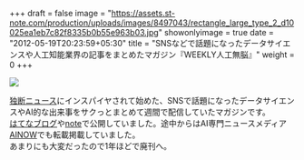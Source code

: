+++
draft = false
image = "https://assets.st-note.com/production/uploads/images/8497043/rectangle_large_type_2_d10025ea1eb7c82f8335b0b55e963b03.jpg"
showonlyimage = true
date = "2012-05-19T20:23:59+05:30"
title = "SNSなどで話題になったデータサイエンスや人工知能業界の記事をまとめたマガジン『WEEKLY人工無脳』"
weight = 0
+++
<!--more-->

![](https://assets.st-note.com/production/uploads/images/8497043/rectangle_large_type_2_d10025ea1eb7c82f8335b0b55e963b03.jpg)

[独断ニュース](http://dokudan-weekly.hatenablog.jp/)にインスパイヤされて始めた、SNSで話題になったデータサイエンスやAI的な出来事をサクっとまとめて週間で配信していたマガジンです。  
[はてなブログ](http://ysdyt.hatenablog.jp/)や[note](https://note.com/ysdyt/m/me6d7660e5c6f)で公開していました。途中からはAI専門ニュースメディア[AINOW](https://ainow.ai/category/weekly%E4%BA%BA%E5%B7%A5%E7%84%A1%E8%84%B3/)でも転載掲載していました。  
あまりにも大変だったので1年ほどで廃刊へ。
